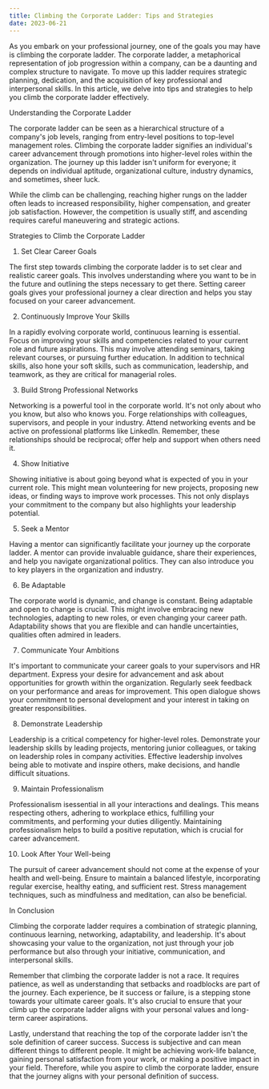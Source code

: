 ```yaml
---
title: Climbing the Corporate Ladder: Tips and Strategies
date: 2023-06-21
---
```

As you embark on your professional journey, one of the goals you may have is climbing the corporate ladder. The corporate ladder, a metaphorical representation of job progression within a company, can be a daunting and complex structure to navigate. To move up this ladder requires strategic planning, dedication, and the acquisition of key professional and interpersonal skills. In this article, we delve into tips and strategies to help you climb the corporate ladder effectively.

Understanding the Corporate Ladder

The corporate ladder can be seen as a hierarchical structure of a company's job levels, ranging from entry-level positions to top-level management roles. Climbing the corporate ladder signifies an individual's career advancement through promotions into higher-level roles within the organization. The journey up this ladder isn't uniform for everyone; it depends on individual aptitude, organizational culture, industry dynamics, and sometimes, sheer luck.

While the climb can be challenging, reaching higher rungs on the ladder often leads to increased responsibility, higher compensation, and greater job satisfaction. However, the competition is usually stiff, and ascending requires careful maneuvering and strategic actions.

Strategies to Climb the Corporate Ladder

1. Set Clear Career Goals

The first step towards climbing the corporate ladder is to set clear and realistic career goals. This involves understanding where you want to be in the future and outlining the steps necessary to get there. Setting career goals gives your professional journey a clear direction and helps you stay focused on your career advancement.

2. Continuously Improve Your Skills

In a rapidly evolving corporate world, continuous learning is essential. Focus on improving your skills and competencies related to your current role and future aspirations. This may involve attending seminars, taking relevant courses, or pursuing further education. In addition to technical skills, also hone your soft skills, such as communication, leadership, and teamwork, as they are critical for managerial roles.

3. Build Strong Professional Networks

Networking is a powerful tool in the corporate world. It's not only about who you know, but also who knows you. Forge relationships with colleagues, supervisors, and people in your industry. Attend networking events and be active on professional platforms like LinkedIn. Remember, these relationships should be reciprocal; offer help and support when others need it.

4. Show Initiative

Showing initiative is about going beyond what is expected of you in your current role. This might mean volunteering for new projects, proposing new ideas, or finding ways to improve work processes. This not only displays your commitment to the company but also highlights your leadership potential.

5. Seek a Mentor

Having a mentor can significantly facilitate your journey up the corporate ladder. A mentor can provide invaluable guidance, share their experiences, and help you navigate organizational politics. They can also introduce you to key players in the organization and industry.

6. Be Adaptable

The corporate world is dynamic, and change is constant. Being adaptable and open to change is crucial. This might involve embracing new technologies, adapting to new roles, or even changing your career path. Adaptability shows that you are flexible and can handle uncertainties, qualities often admired in leaders.

7. Communicate Your Ambitions

It's important to communicate your career goals to your supervisors and HR department. Express your desire for advancement and ask about opportunities for growth within the organization. Regularly seek feedback on your performance and areas for improvement. This open dialogue shows your commitment to personal development and your interest in taking on greater responsibilities.

8. Demonstrate Leadership

Leadership is a critical competency for higher-level roles. Demonstrate your leadership skills by leading projects, mentoring junior colleagues, or taking on leadership roles in company activities. Effective leadership involves being able to motivate and inspire others, make decisions, and handle difficult situations.

9. Maintain Professionalism

Professionalism isessential in all your interactions and dealings. This means respecting others, adhering to workplace ethics, fulfilling your commitments, and performing your duties diligently. Maintaining professionalism helps to build a positive reputation, which is crucial for career advancement.

10. Look After Your Well-being

The pursuit of career advancement should not come at the expense of your health and well-being. Ensure to maintain a balanced lifestyle, incorporating regular exercise, healthy eating, and sufficient rest. Stress management techniques, such as mindfulness and meditation, can also be beneficial.

In Conclusion

Climbing the corporate ladder requires a combination of strategic planning, continuous learning, networking, adaptability, and leadership. It's about showcasing your value to the organization, not just through your job performance but also through your initiative, communication, and interpersonal skills.

Remember that climbing the corporate ladder is not a race. It requires patience, as well as understanding that setbacks and roadblocks are part of the journey. Each experience, be it success or failure, is a stepping stone towards your ultimate career goals. It's also crucial to ensure that your climb up the corporate ladder aligns with your personal values and long-term career aspirations.

Lastly, understand that reaching the top of the corporate ladder isn't the sole definition of career success. Success is subjective and can mean different things to different people. It might be achieving work-life balance, gaining personal satisfaction from your work, or making a positive impact in your field. Therefore, while you aspire to climb the corporate ladder, ensure that the journey aligns with your personal definition of success.